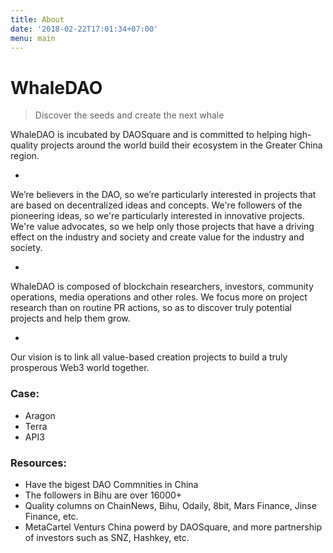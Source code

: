 ```yaml
---
title: About
date: '2018-02-22T17:01:34+07:00'
menu: main
---
```

# WhaleDAO
> Discover the seeds and create the next whale

WhaleDAO is incubated by DAOSquare and is committed to helping high-quality projects around the world build their ecosystem in the Greater China region.

-

We’re believers in the DAO, so we’re particularly interested in projects that are based on decentralized ideas and concepts. We're followers of the pioneering ideas, so we're particularly interested in innovative projects. We're value advocates, so we help only those projects that have a driving effect on the industry and society and create value for the industry and society.

-

WhaleDAO is composed of blockchain researchers, investors, community operations, media operations and other roles. We focus more on project research than on routine PR actions, so as to discover truly potential projects and help them grow.

-

Our vision is to link all value-based creation projects to build a truly prosperous Web3 world together.

### Case:
- Aragon
- Terra
- API3

### Resources:
- Have the bigest DAO Commnities in China
- The followers in Bihu are over 16000+
- Quality columns on ChainNews, Bihu, Odaily, 8bit, Mars Finance, Jinse Finance, etc.
- MetaCartel Venturs China powerd by DAOSquare, and more partnership of investors such as SNZ, Hashkey, etc.